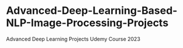 # Advanced-Deep-Learning-Based-NLP-Image-Processing-Projects
Advanced Deep Learning Projects Udemy Course 2023
